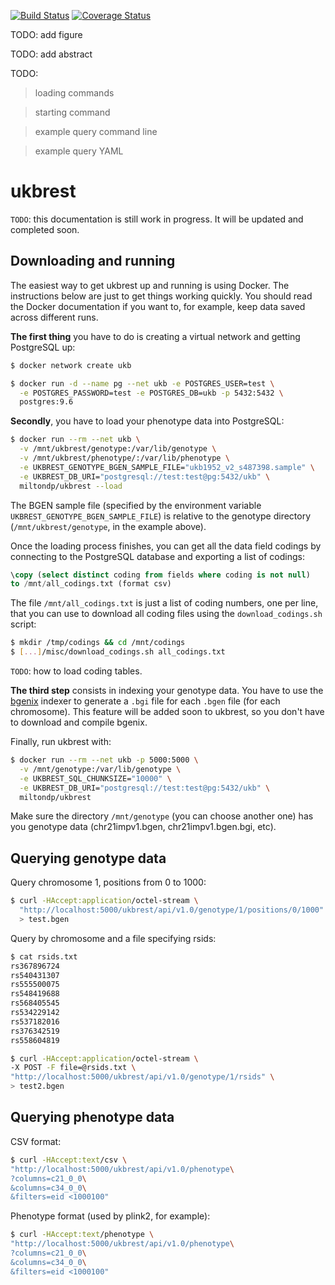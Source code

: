 [![Build Status](https://travis-ci.org/hakyimlab/ukbrest.svg?branch=master)](https://travis-ci.org/hakyimlab/ukbrest)
[![Coverage Status](https://coveralls.io/repos/github/hakyimlab/ukbrest/badge.svg?branch=master)](https://coveralls.io/github/hakyimlab/ukbrest?branch=master)

TODO: add figure 

TODO: add abstract

TODO:
> loading commands

> starting command

> example query command line

> example query YAML



# ukbrest

`TODO`: this documentation is still work in progress. It will be updated and completed soon.

## Downloading and running
The easiest way to get ukbrest up and running is using Docker. The instructions below are just to get things working
quickly. You should read the Docker documentation if you want to, for example, keep data saved across different runs.

**The first thing** you have to do is creating a virtual network and getting PostgreSQL up:

```bash
$ docker network create ukb

$ docker run -d --name pg --net ukb -e POSTGRES_USER=test \
  -e POSTGRES_PASSWORD=test -e POSTGRES_DB=ukb -p 5432:5432 \
  postgres:9.6
```

**Secondly**, you have to load your phenotype data into PostgreSQL:

```bash
$ docker run --rm --net ukb \
  -v /mnt/ukbrest/genotype:/var/lib/genotype \
  -v /mnt/ukbrest/phenotype/:/var/lib/phenotype \
  -e UKBREST_GENOTYPE_BGEN_SAMPLE_FILE="ukb1952_v2_s487398.sample" \
  -e UKBREST_DB_URI="postgresql://test:test@pg:5432/ukb" \
  miltondp/ukbrest --load
```

The BGEN sample file (specified by the environment variable `UKBREST_GENOTYPE_BGEN_SAMPLE_FILE`) is
relative to the genotype directory (`/mnt/ukbrest/genotype`, in the example above).

Once the loading process finishes, you can get all the data field codings by connecting to the
PostgreSQL database and exporting a list of codings:

```sql
\copy (select distinct coding from fields where coding is not null)
to /mnt/all_codings.txt (format csv)
```

The file `/mnt/all_codings.txt` is just a list of coding numbers, one per line, that you can use
to download all coding files using the `download_codings.sh` script:

```bash
$ mkdir /tmp/codings && cd /mnt/codings
$ [...]/misc/download_codings.sh all_codings.txt
```

`TODO`: how to load coding tables.

**The third step** consists in indexing your genotype data. You have to use the [bgenix](https://bitbucket.org/gavinband/bgen/wiki/bgenix) indexer to generate a `.bgi` file for each `.bgen` file (for each chromosome). This feature will be added soon to ukbrest, so you don't have to download and compile bgenix.

Finally, run ukbrest with:

```bash
$ docker run --rm --net ukb -p 5000:5000 \
  -v /mnt/genotype:/var/lib/genotype \
  -e UKBREST_SQL_CHUNKSIZE="10000" \
  -e UKBREST_DB_URI="postgresql://test:test@pg:5432/ukb" \
  miltondp/ukbrest
```

Make sure the directory `/mnt/genotype` (you can choose another one) has you genotype data (chr21impv1.bgen, chr21impv1.bgen.bgi, etc).


## Querying genotype data

Query chromosome 1, positions from 0 to 1000:
```bash
$ curl -HAccept:application/octel-stream \
  "http://localhost:5000/ukbrest/api/v1.0/genotype/1/positions/0/1000" \
  > test.bgen
```

Query by chromosome and a file specifying rsids:
```bash
$ cat rsids.txt
rs367896724
rs540431307
rs555500075
rs548419688
rs568405545
rs534229142
rs537182016
rs376342519
rs558604819

$ curl -HAccept:application/octel-stream \
-X POST -F file=@rsids.txt \
"http://localhost:5000/ukbrest/api/v1.0/genotype/1/rsids" \
> test2.bgen
```


## Querying phenotype data

CSV format:
```bash
$ curl -HAccept:text/csv \
"http://localhost:5000/ukbrest/api/v1.0/phenotype\
?columns=c21_0_0\
&columns=c34_0_0\
&filters=eid <1000100"
```

Phenotype format (used by plink2, for example):
```bash
$ curl -HAccept:text/phenotype \
"http://localhost:5000/ukbrest/api/v1.0/phenotype\
?columns=c21_0_0\
&columns=c34_0_0\
&filters=eid <1000100"
```
